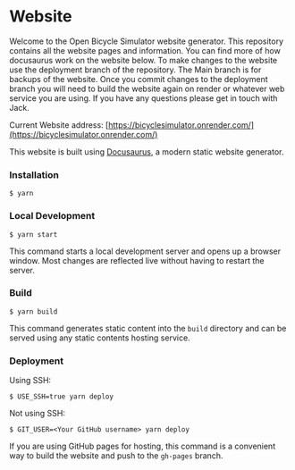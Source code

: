 # Website

Welcome to the Open Bicycle Simulator website generator. This repository contains all the website pages and information. You can find more of how docusaurus work on the website below. To make changes to the website use the deployment branch of the repository. The Main branch is for backups of the website. Once you commit changes to the deployment branch you will need to build the website again on render or whatever web service you are using. If you have any questions please get in touch with Jack. 

Current Website address: [https://bicyclesimulator.onrender.com/](https://bicyclesimulator.onrender.com/)

This website is built using [Docusaurus](https://docusaurus.io/), a modern static website generator.

### Installation

```
$ yarn
```

### Local Development

```
$ yarn start
```

This command starts a local development server and opens up a browser window. Most changes are reflected live without having to restart the server.

### Build

```
$ yarn build
```

This command generates static content into the `build` directory and can be served using any static contents hosting service.

### Deployment

Using SSH:

```
$ USE_SSH=true yarn deploy
```

Not using SSH:

```
$ GIT_USER=<Your GitHub username> yarn deploy
```

If you are using GitHub pages for hosting, this command is a convenient way to build the website and push to the `gh-pages` branch.
